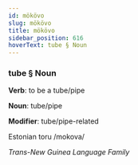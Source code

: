 ```yaml
---
id: mökövo
slug: mökövo
title: mökövo
sidebar_position: 616
hoverText: tube § Noun
---
```


### tube § Noun

**Verb**: to be a tube/pipe

**Noun**: tube/pipe

**Modifier**: tube/pipe-related

Estonian toru /mokova/

*Trans-New Guinea Language Family*